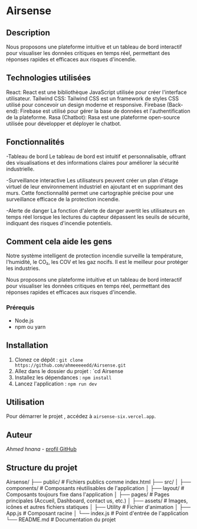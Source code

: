 # Airsense

## Description
Nous proposons une plateforme intuitive et un tableau de bord interactif pour visualiser les données critiques en temps réel, permettant des réponses rapides et efficaces aux risques d'incendie.

## Technologies utilisées
React:
React est une bibliothèque JavaScript utilisée pour créer l'interface utilisateur.
Tailwind CSS:
Tailwind CSS est un framework de styles CSS utilisé pour concevoir un design moderne et responsive.
Firebase (Back-end):
Firebase est utilisé pour gérer la base de données et l'authentification de la plateforme.
Rasa (Chatbot):
Rasa est une plateforme open-source utilisée pour développer et déployer le chatbot.

## Fonctionnalités
-Tableau de bord
Le tableau de bord est intuitif et personnalisable, offrant des visualisations et des informations claires pour améliorer la sécurité industrielle.


-Surveillance interactive
Les utilisateurs peuvent créer un plan d'étage virtuel de leur environnement industriel en ajoutant et en supprimant des murs. Cette fonctionnalité permet une cartographie précise pour une surveillance efficace de la protection incendie.


-Alerte de danger
La fonction d'alerte de danger avertit les utilisateurs en temps réel lorsque les lectures du capteur dépassent les seuils de sécurité, indiquant des risques d'incendie potentiels.

## Comment cela aide les gens
Notre système intelligent de protection incendie surveille la température, l'humidité, le CO₂, les COV et les gaz nocifs. Il est le meilleur pour protéger les industries.

Nous proposons une plateforme intuitive et un tableau de bord interactif pour visualiser les données critiques en temps réel, permettant des réponses rapides et efficaces aux risques d'incendie.

### Prérequis
- Node.js 
- npm ou yarn

## Installation
1. Clonez ce dépôt : `git clone https://github.com/ahmeeeeedd/Airsense.git`
2. Allez dans le dossier du projet : `cd Airsense
3. Installez les dépendances : `npm install`
4. Lancez l'application : `npm run dev`

## Utilisation
Pour démarrer le projet , accédez à `airsense-six.vercel.app`.

## Auteur
*Ahmed hnana* - [ profil GitHub](https://github.com/ahmeeeeedd)

## Structure du projet
Airsense/
├── public/         # Fichiers publics comme index.html
├── src/
│   ├── components/ # Composants réutilisables de l'application
│   ├── layout/     # Composants toujours fixe dans l'application
│   ├── pages/      # Pages principales (Accueil, Dashboard, contact us, etc.)
│   ├── assets/     # Images, icônes et autres fichiers statiques
│   ├── Utility     # Fichier d'animation
│   ├── App.js      # Composant racine
│   └── index.js    # Point d'entrée de l'application
└── README.md       # Documentation du projet
